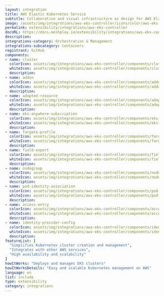 ```yaml
---
layout: integration
title: AWS Elastic Kubernetes Service
subtitle: Collaborative and visual infrastructure as design for AWS Elastic Kubernetes Service
image: /assets/img/integrations/aws-eks-controller/icons/color/aws-eks-controller-color.svg
permalink: extensibility/integrations/aws-eks-controller
docURL: https://docs.meshplay.io/extensibility/integrations/aws-eks-controller
description: 
integrations-category: Orchestration & Management
integrations-subcategory: Containers
registrant: GitHub
components: 
- name: cluster
  colorIcon: assets/img/integrations/aws-eks-controller/components/cluster/icons/color/cluster-color.svg
  whiteIcon: assets/img/integrations/aws-eks-controller/components/cluster/icons/white/cluster-white.svg
  description: 
- name: addon
  colorIcon: assets/img/integrations/aws-eks-controller/components/addon/icons/color/addon-color.svg
  whiteIcon: assets/img/integrations/aws-eks-controller/components/addon/icons/white/addon-white.svg
  description: 
- name: adopted-resource
  colorIcon: assets/img/integrations/aws-eks-controller/components/adopted-resource/icons/color/adopted-resource-color.svg
  whiteIcon: assets/img/integrations/aws-eks-controller/components/adopted-resource/icons/white/adopted-resource-white.svg
  description: 
- name: eks-anywhere-subscription
  colorIcon: assets/img/integrations/aws-eks-controller/components/eks-anywhere-subscription/icons/color/eks-anywhere-subscription-color.svg
  whiteIcon: assets/img/integrations/aws-eks-controller/components/eks-anywhere-subscription/icons/white/eks-anywhere-subscription-white.svg
  description: 
- name: fargate-profile
  colorIcon: assets/img/integrations/aws-eks-controller/components/fargate-profile/icons/color/fargate-profile-color.svg
  whiteIcon: assets/img/integrations/aws-eks-controller/components/fargate-profile/icons/white/fargate-profile-white.svg
  description: 
- name: field-export
  colorIcon: assets/img/integrations/aws-eks-controller/components/field-export/icons/color/field-export-color.svg
  whiteIcon: assets/img/integrations/aws-eks-controller/components/field-export/icons/white/field-export-white.svg
  description: 
- name: nodegroup
  colorIcon: assets/img/integrations/aws-eks-controller/components/nodegroup/icons/color/nodegroup-color.svg
  whiteIcon: assets/img/integrations/aws-eks-controller/components/nodegroup/icons/white/nodegroup-white.svg
  description: 
- name: pod-identity-association
  colorIcon: assets/img/integrations/aws-eks-controller/components/pod-identity-association/icons/color/pod-identity-association-color.svg
  whiteIcon: assets/img/integrations/aws-eks-controller/components/pod-identity-association/icons/white/pod-identity-association-white.svg
  description: 
- name: access-entry
  colorIcon: assets/img/integrations/aws-eks-controller/components/access-entry/icons/color/access-entry-color.svg
  whiteIcon: assets/img/integrations/aws-eks-controller/components/access-entry/icons/white/access-entry-white.svg
  description: 
- name: identity-provider-config
  colorIcon: assets/img/integrations/aws-eks-controller/components/identity-provider-config/icons/color/identity-provider-config-color.svg
  whiteIcon: assets/img/integrations/aws-eks-controller/components/identity-provider-config/icons/white/identity-provider-config-white.svg
  description: 
featureList: [
  "Simplifies Kubernetes cluster creation and management",
  "Integrates with other AWS services",
  "High availability and scalability"
]
howItWorks: "Deploys and manages EKS clusters"
howItWorksDetails: "Easy and scalable Kubernetes management on AWS"
language: en
list: include
type: extensibility
category: integrations
---
```

